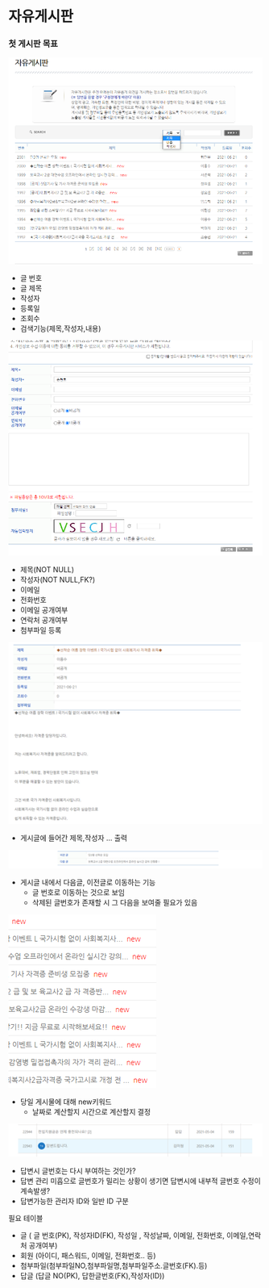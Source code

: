 
# 자유게시판

### 첫 게시판 목표

![자유게시판](./img/post01.png)

- 글 번호
- 글 제목
- 작성자
- 등록일
- 조회수
- 검색기능(제목,작성자,내용)

![글쓰기](./img/post02.png)
- 제목(NOT NULL)
- 작성자(NOT NULL,FK?)
- 이메일
- 전화번호
- 이메일 공개여부
- 연락처 공개여부
- 첨부파일 등록

![게시글](./img/post03.png)
- 게시글에 들어간 제목,작성자 ... 출력

![다음글](./img/post04.png)
- 게시글 내에서 다음글, 이전글로 이동하는 기능
    - 글 번호로 이동하는 것으로 보임
    - 삭제된 글번호가 존재할 시 그 다음을 보여줄 필요가 있음
    
![오늘 게시물](./img/post05.png)
- 당일 게시물에 대해 new키워드
    - 날짜로 계산할지 시간으로 계산할지 결정

![답변기능](./img/post06.png)
- 답변시 글번호는 다시 부여하는 것인가?
- 답변 관리 미흡으로 글번호가 밀리는 상황이 생기면 답변시에 내부적 글번호 수정이 계속발생?
- 답변가능한 관리자 ID와 일반 ID 구분


필요 테이블

- 글 ( 글 번호(PK), 작성자ID(FK), 작성일 , 작성날짜, 이메일, 전화번호, 이메일,연락처 공개여부)
- 회원 (아이디, 패스워드, 이메일, 전화번호.. 등)
- 첨부파일(첨부파일NO,첨부파일명,첨부파일주소.글번호(FK).등)
- 답글 (답글 NO(PK), 답한글번호(FK),작성자(ID))

